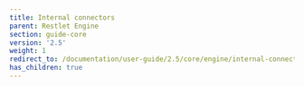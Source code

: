 ```yaml
---
title: Internal connectors
parent: Restlet Engine
section: guide-core
version: '2.5'
weight: 1
redirect_to: /documentation/user-guide/2.5/core/engine/internal-connectors/overview
has_children: true
---
```

